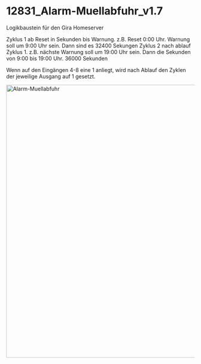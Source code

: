 # 12831_Alarm-Muellabfuhr_v1.7

Logikbaustein für den Gira Homeserver

Zyklus 1 ab Reset in Sekunden bis Warnung. z.B. Reset 0:00 Uhr. Warnung soll um 9:00 Uhr sein. Dann sind es  32400 Sekungen
Zyklus 2 nach ablauf Zyklus 1. z.B. nächste Warnung soll um 19:00 Uhr sein. Dann die Sekunden von 9:00 bis 19:00 Uhr. 36000 Sekunden

Wenn auf den Eingängen 4-8 eine 1 anliegt, wird nach Ablauf den Zyklen der jeweilige Ausgang auf 1 gesetzt.



<img width="728" alt="Alarm-Muellabfuhr" src="https://github.com/rsocha/12831_Alarm-Muellabfuhr_v1.7/assets/9153553/2008ad1a-0864-4790-8600-a2aa93dbb5cd">
